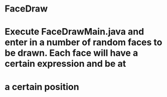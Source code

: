 # FaceDraw

# Execute FaceDrawMain.java and enter in a number of random faces to be drawn. Each face will have a certain expression and be at
# a certain position
